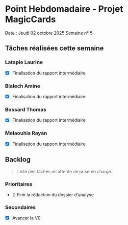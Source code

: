 # Point Hebdomadaire - Projet MagicCards

Date : Jeudi 02 octobre 2025
Semaine n° 5

## Tâches réalisées cette semaine

### Latapie Laurine

- [x] Finalisation du rapport intermédiaire 

###  Blaiech Amine

- [x] Finalisation du rapport intermédiaire 

### Bossard Thomas

- [x] Finalisation du rapport intermédiaire  
  
### Melaouhia Rayan

- [x] Finalisation du rapport intermédiaire 

## Backlog

> Liste des tâches en attente de prise en charge.

### Prioritaires

- [] Finir la rédaction du dossier d'analyse

### Secondaires

- [X] Avancer la V0
